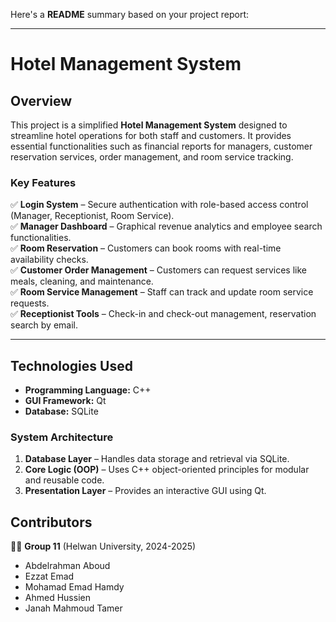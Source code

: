 Here's a **README** summary based on your project report:

---

# **Hotel Management System**

## **Overview**
This project is a simplified **Hotel Management System** designed to streamline hotel operations for both staff and customers. It provides essential functionalities such as financial reports for managers, customer reservation services, order management, and room service tracking.  

### **Key Features**
✅ **Login System** – Secure authentication with role-based access control (Manager, Receptionist, Room Service).  
✅ **Manager Dashboard** – Graphical revenue analytics and employee search functionalities.  
✅ **Room Reservation** – Customers can book rooms with real-time availability checks.  
✅ **Customer Order Management** – Customers can request services like meals, cleaning, and maintenance.  
✅ **Room Service Management** – Staff can track and update room service requests.  
✅ **Receptionist Tools** – Check-in and check-out management, reservation search by email.  

---

## **Technologies Used**
- **Programming Language:** C++  
- **GUI Framework:** Qt  
- **Database:** SQLite  

### **System Architecture**
1. **Database Layer** – Handles data storage and retrieval via SQLite.  
2. **Core Logic (OOP)** – Uses C++ object-oriented principles for modular and reusable code.  
3. **Presentation Layer** – Provides an interactive GUI using Qt.  

## **Contributors**
👨‍💻 **Group 11** (Helwan University, 2024-2025)  
- Abdelrahman Aboud  
- Ezzat Emad  
- Mohamad Emad Hamdy
- Ahmed Hussien 
- Janah Mahmoud Tamer
